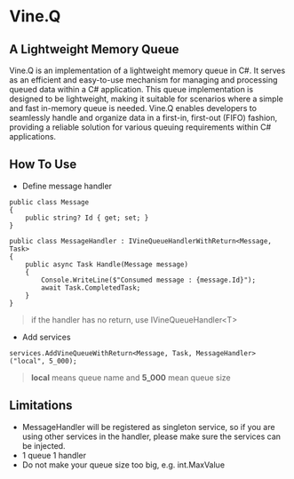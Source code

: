# Vine.Q
## A Lightweight Memory Queue
Vine.Q is an implementation of a lightweight memory queue in C#. It serves as an efficient and easy-to-use mechanism for managing and processing queued data within a C# application. This queue implementation is designed to be lightweight, making it suitable for scenarios where a simple and fast in-memory queue is needed. Vine.Q enables developers to seamlessly handle and organize data in a first-in, first-out (FIFO) fashion, providing a reliable solution for various queuing requirements within C# applications.

## How To Use
* Define message handler
```
public class Message
{
    public string? Id { get; set; }
}

public class MessageHandler : IVineQueueHandlerWithReturn<Message, Task>
{
    public async Task Handle(Message message)
    {
        Console.WriteLine($"Consumed message : {message.Id}");
        await Task.CompletedTask;
    }
}
```
> if the handler has no return, use IVineQueueHandler\<T\>

* Add services
```
services.AddVineQueueWithReturn<Message, Task, MessageHandler>("local", 5_000);
```
> **local** means queue name and **5_000** mean queue size
## Limitations
* MessageHandler will be registered as singleton service, so if you are using other services in the handler, please make sure the services can be injected.
* 1 queue 1 handler
* Do not make your queue size too big, e.g. int.MaxValue